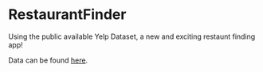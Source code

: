 RestaurantFinder
================

Using the public available Yelp Dataset, a new and exciting restaunt finding app!

Data can be found [here](https://www.yelp.com/dataset_challenge).
